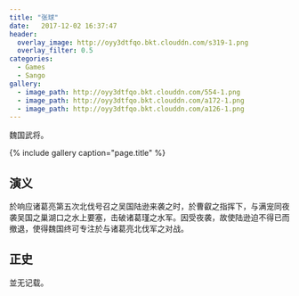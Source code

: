 ```yaml
---
title: "张球"
date:   2017-12-02 16:37:47
header:
  overlay_image: http://oyy3dtfqo.bkt.clouddn.com/s319-1.png
  overlay_filter: 0.5
categories:
  - Games
  - Sango
gallery:
  - image_path: http://oyy3dtfqo.bkt.clouddn.com/554-1.png
  - image_path: http://oyy3dtfqo.bkt.clouddn.com/a172-1.png
  - image_path: http://oyy3dtfqo.bkt.clouddn.com/a126-1.png
---
```


魏国武将。

{% include gallery caption="page.title" %}

## 演义

於响应诸葛亮第五次北伐号召之吴国陆逊来袭之时，於曹叡之指挥下，与满宠同夜袭吴国之巢湖口之水上要塞，击破诸葛瑾之水军。因受夜袭，故使陆逊迫不得已而撤退，使得魏国终可专注於与诸葛亮北伐军之对战。

## 正史

並无记载。